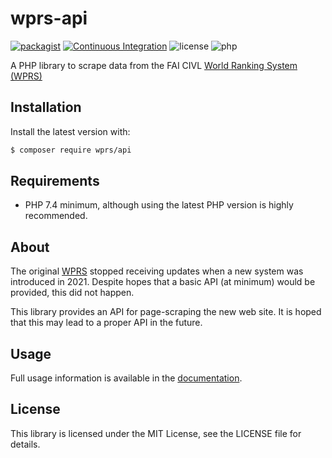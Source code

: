 # wprs-api

[![packagist](https://img.shields.io/packagist/v/wprs/api)](https://packagist.org/packages/wprs/api)
[![Continuous Integration](https://github.com/johnstevenson/wprs-api/actions/workflows/continuous-integration.yml/badge.svg?branch=main)](https://github.com/johnstevenson/wprs-api/actions?query=branch:main)
![license](https://img.shields.io/github/license/johnstevenson/wprs-api.svg)
![php](https://img.shields.io/packagist/php-v/wprs/api?colorB=8892BF)

A PHP library to scrape data from the FAI CIVL [World Ranking System (WPRS)][wprs]

## Installation

Install the latest version with:

```bash
$ composer require wprs/api
```

## Requirements

* PHP 7.4 minimum, although using the latest PHP version is highly recommended.

## About

The original [WPRS][wprs-original] stopped receiving updates when a new system was introduced in
2021. Despite hopes that a basic API (at minimum) would be provided, this did not happen.

This library provides an API for page-scraping the new web site. It is hoped that this may lead to
a proper API in the future.

## Usage
Full usage information is available in the [documentation][docs].

## License
This library is licensed under the MIT License, see the LICENSE file for details.

[wprs]: https://civlcomps.org/rankings
[wprs-original]: http://civlrankings.fai.org/
[docs]: docs/00-intro.md
